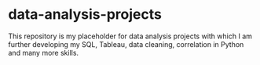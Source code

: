 # data-analysis-projects

This repository is my placeholder for data analysis projects with which I am further developing my SQL, Tableau, data cleaning, correlation in Python and many more skills.
